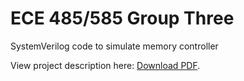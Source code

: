 
# ECE 485/585 Group Three

SystemVerilog code to simulate memory controller

<p> View project description here: <a href="https://d2l.pdx.edu/content/enforced/824935-OFFERING_XLIST_AB_202004/Final%20Project%20Description.pdf?_&d2lSessionVal=sFBrc6e7yg33hIQBrIHhkFj11">Download PDF</a>.</p>
